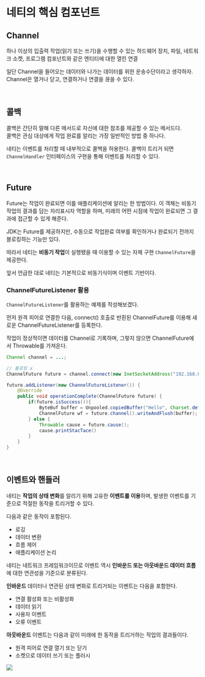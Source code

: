 # 네티의 핵심 컴포넌트

## Channel

하나 이상의 입출력 작업(읽기 또는 쓰기)을 수행할 수 있는 하드웨어 장치, 파일, 네트워크 소켓, 프로그램 컴포넌트와 같은 엔티티에 대한 열린 연결

일단 Channel을 들어오는 데이터와 나가는 데이터를 위한 운송수단이라고 생각하자. Channel은 열거나 닫고, 연결하거나 연결을 끊을 수 있다.

<br>

## 콜백

콜백은 간단히 말해 다른 메서드로 자신에 대한 참조를 제공할 수 있는 메서드다.  
콜백은 관심 대상에게 작업 완료를 알리는 가장 일반적인 방법 중 하나다.

네티는 이벤트를 처리할 때 내부적으로 콜백을 허용한다. 콜백이 트리거 되면 `ChannelHandler` 인터페이스의 구현을 통해 이벤트를 처리할 수 있다.

<br>

## Future

Future는 작업이 완료되면 이를 애플리케이션에 알리는 한 방법이다. 이 객체는 비동기 작업의 결과를 담는 자리표시자 역할을 하며, 미래의 어떤 시점에 작업이 완료되면 그 결과에 접근할 수 있게 해준다.

JDK는 Future를 제공하지만, 수동으로 작업완료 여부를 확인하거나 완료되기 전까지 블로킹하는 기능만 있다.

따라서 네티는 **비동기 작업**이 실행됐을 때 이용할 수 있는 자체 구현 `ChannelFuture`을 제공한다.

앞서 언급한 대로 네티는 기본적으로 비동기식이며 이벤트 기반이다.

### ChannelFutureListener 활용

`ChannelFutureListener`를 활용하는 예제를 작성해보겠다.

먼저 원격 피어로 연결한 다음, connect() 호출로 반횐된 ChannelFuture를 이용해 새로운 ChannelFutureListener를 등록한다.

작업이 정상적이면 데이터를 Channel로 기록하며, 그렇지 않으면 ChannelFuture에서 Throwable를 가져온다.

```java
Channel channel = ...;

// 볼로킹 x
ChannelFuture future = channel.connect(new InetSocketAddress("192.168.0.1", 25));

future.addListener(new ChannelFutureListener()) {
    @Override
    public void operationComplete(ChannelFuture future) {
        if(future.isSuccess()){
            ByteBuf buffer = Unpooled.copiedBuffer("Hello", Charset.defaultCharset());
            ChannelFuture wf = future.channel().writeAndFlush(buffer);
        } else {
            Throwable cause = future.cause();
            cause.printStacTace()
        }
    }
}
```

<br>

## 이벤트와 핸들러

네티는 **작업의 상태 변화**를 알리기 위해 고유한 **이벤트를 이용**하며, 발생한 이벤트를 기준으로 적절한 동작을 트리거할 수 있다. 

다음과 같은 동작이 포함된다.

- 로깅
- 데이터 변환
- 흐름 제어
- 애플리케이션 논리

네티는 네트워크 프레임워크이므로 이벤트 역시 **인바운드 또는 아웃바운드 데이터 흐름**에 대한 연관성을 기준으로 분류된다.

**인바운드** 데이터나 연관된 상태 변화로 트리거되는 이벤트는 다음을 포함한다.

- 연결 활성화 또는 비활성화
- 데이터 읽기
- 사용자 이벤트
- 오류 이벤트

**아웃바운드** 이벤트는 다음과 같이 미래에 한 동작을 트리거하는 작업의 결과들이다.

- 원격 피어로 연결 열기 또는 닫기
- 소켓으로 데이터 쓰기 또는 플러시

![](https://img1.daumcdn.net/thumb/R1280x0/?scode=mtistory2&fname=https%3A%2F%2Fblog.kakaocdn.net%2Fdn%2FWFLOW%2FbtqQt6i4Tzp%2FtvrWVgBuTfKkZrb5F7CXl1%2Fimg.jpg)

